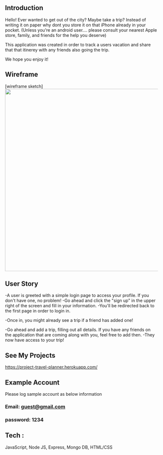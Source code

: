 
## Introduction

Hello! Ever wanted to get out of the city? Maybe take a trip? 
Instead of writing it on paper why dont you store it on that iPhone already in your pocket. (Unless you're an android user.... please consult your nearest Apple store, family, and friends for the help you deserve)

This application was created in order to track a users vacation and share that that itinerey with any friends also going the trip.

We hope you enjoy it!


## Wireframe
[wireframe sketch]<img src="public/wireframe.png" width=600 height=auto>

## User Story

-A user is greeted with a simple login page to access your profile. If you don't have one, no problem!
-Go ahead and click the "sign up" in the upper right of the screen and fill in your information.
-You'll be redirected back to the first page in order to login in. 

-Once in, you might already see a trip if a friend has added one!

-Go ahead and add a trip, filling out all details. If you have any friends on the application that are coming along with you, feel free to add then. -They now have access to your trip!

## See My Projects
https://project-travel-planner.herokuapp.com/

## Example Account
Please log sample account as below information

### Email: guest@gmail.com
### password: 1234

## Tech :
JavaScript, Node JS, Express, Mongo DB, HTML/CSS

